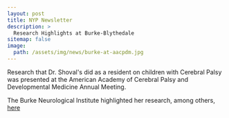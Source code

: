 ```yaml
---
layout: post
title: NYP Newsletter
description: >
  Research Highlights at Burke-Blythedale
sitemap: false
image:
  path: /assets/img/news/burke-at-aacpdm.jpg
---
```


Research that Dr. Shoval's did as a resident on children with Cerebral Palsy was presented at the American Academy of Cerebral Palsy and Developmental Medicine Annual Meeting.

The Burke Neurological Institute highlighted her research, among others, [here](https://burke.weill.cornell.edu/burke-blythedale-pediatric-neuroscience-research-collaboration/impact/presentations/burke-blythedale)

